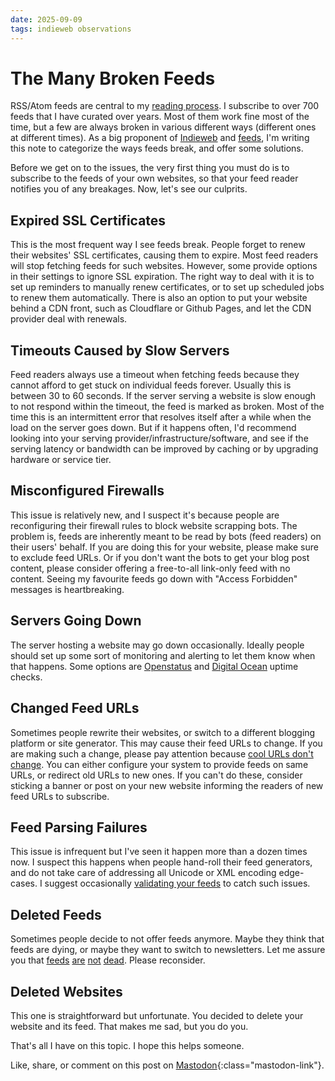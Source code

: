 ```yaml
---
date: 2025-09-09
tags: indieweb observations
---
```


# The Many Broken Feeds

RSS/Atom feeds are central to my [reading process](/2023/reading-process). I subscribe to over 700 feeds that I have curated over years. Most of them work fine most of the time, but a few are always broken in various different ways (different ones at different times). As a big proponent of [Indieweb](https://indieweb.org/) and [feeds](https://aboutfeeds.com/), I'm writing this note to categorize the ways feeds break, and offer some solutions.

Before we get on to the issues, the very first thing you must do is to subscribe to the feeds of your own websites, so that your feed reader notifies you of any breakages. Now, let's see our culprits.

## Expired SSL Certificates

This is the most frequent way I see feeds break. People forget to renew their websites' SSL certificates, causing them to expire. Most feed readers will stop fetching feeds for such websites. However, some provide options in their settings to ignore SSL expiration. The right way to deal with it is to set up reminders to manually renew certificates, or to set up scheduled jobs to renew them automatically. There is also an option to put your website behind a CDN front, such as Cloudflare or Github Pages, and let the CDN provider deal with renewals.

## Timeouts Caused by Slow Servers

Feed readers always use a timeout when fetching feeds because they cannot afford to get stuck on individual feeds forever. Usually this is between 30 to 60 seconds. If the server serving a website is slow enough to not respond within the timeout, the feed is marked as broken. Most of the time this is an intermittent error that resolves itself after a while when the load on the server goes down. But if it happens often, I'd recommend looking into your serving provider/infrastructure/software, and see if the serving latency or bandwidth can be improved by caching or by upgrading hardware or service tier.

## Misconfigured Firewalls

This issue is relatively new, and I suspect it's because people are reconfiguring their firewall rules to block website scrapping bots. The problem is, feeds are inherently meant to be read by bots (feed readers) on their users' behalf. If you are doing this for your website, please make sure to exclude feed URLs. Or if you don't want the bots to get your blog post content, please consider offering a free-to-all link-only feed with no content. Seeing my favourite feeds go down with "Access Forbidden" messages is heartbreaking.

## Servers Going Down

The server hosting a website may go down occasionally. Ideally people should set up some sort of monitoring and alerting to let them know when that happens. Some options are [Openstatus](https://openstatus.dev/) and [Digital Ocean](https://www.digitalocean.com/) uptime checks.

## Changed Feed URLs

Sometimes people rewrite their websites, or switch to a different blogging platform or site generator. This may cause their feed URLs to change. If you are making such a change, please pay attention because [cool URLs don't change](https://www.w3.org/Provider/Style/URI). You can either configure your system to provide feeds on same URLs, or redirect old URLs to new ones. If you can't do these, consider sticking a banner or post on your new website informing the readers of new feed URLs to subscribe.

## Feed Parsing Failures

This issue is infrequent but I've seen it happen more than a dozen times now. I suspect this happens when people hand-roll their feed generators, and do not take care of addressing all Unicode or XML encoding edge-cases. I suggest occasionally [validating your feeds](https://validator.w3.org/feed/) to catch such issues.

## Deleted Feeds

Sometimes people decide to not offer feeds anymore. Maybe they think that feeds are dying, or maybe they want to switch to newsletters. Let me assure you that [feeds](https://audmcname.com/comics/rss-is-not-dead-yet/) [are](https://chrisdone.com/posts/death-of-rss-greatly-exaggerated/) [not](https://sheep.horse/2024/3/rss_is_not_dead.html) [dead](https://bacardi55.io/2024/03/16/happy-25th-birthday-to-the-backbone-of-my-internet-rss-feeds/). Please reconsider.

## Deleted Websites

This one is straightforward but unfortunate. You decided to delete your website and its feed. That makes me sad, but you do you.

That's all I have on this topic. I hope this helps someone.

Like, share, or comment on this post on [Mastodon](https://fantastic.earth/@abnv/115173982539000772){:class="mastodon-link"}.

